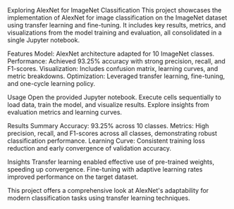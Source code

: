 Exploring AlexNet for ImageNet Classification
This project showcases the implementation of AlexNet for image classification on the ImageNet dataset using transfer learning and fine-tuning. It includes key results, metrics, and visualizations from the model training and evaluation, all consolidated in a single Jupyter notebook.

Features
Model: AlexNet architecture adapted for 10 ImageNet classes.
Performance: Achieved 93.25% accuracy with strong precision, recall, and F1-scores.
Visualization: Includes confusion matrix, learning curves, and metric breakdowns.
Optimization: Leveraged transfer learning, fine-tuning, and one-cycle learning policy.

Usage
Open the provided Jupyter notebook.
Execute cells sequentially to load data, train the model, and visualize results.
Explore insights from evaluation metrics and learning curves.

Results Summary
Accuracy: 93.25% across 10 classes.
Metrics: High precision, recall, and F1-scores across all classes, demonstrating robust classification performance.
Learning Curve: Consistent training loss reduction and early convergence of validation accuracy.

Insights
Transfer learning enabled effective use of pre-trained weights, speeding up convergence.
Fine-tuning with adaptive learning rates improved performance on the target dataset.

This project offers a comprehensive look at AlexNet's adaptability for modern classification tasks using transfer learning techniques.
